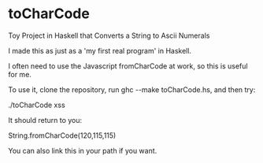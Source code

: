 # toCharCode
Toy Project in Haskell that Converts a String to Ascii Numerals

I made this as just as a 'my first real program' in Haskell.

I often need to use the Javascript fromCharCode at work, so this is useful for me.

To use it, clone the repository, run ghc --make toCharCode.hs, and then try:

./toCharCode xss

It should return to you:

String.fromCharCode(120,115,115)

You can also link this in your path if you want. 
